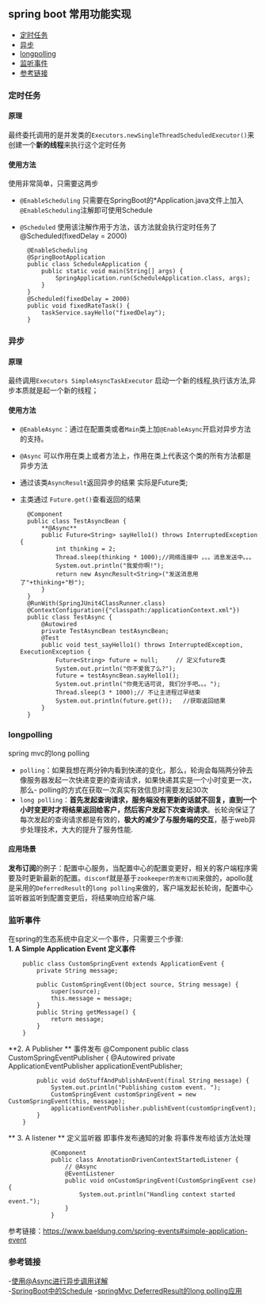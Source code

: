 ## spring boot 常用功能实现
- [定时任务](#定时任务)
- [异步](#异步)
- [longpolling](#longpolling)
- [监听事件](#监听事件)
- [参考链接](#参考链接)




### 定时任务
#### 原理  
最终委托调用的是并发类的`Executors.newSingleThreadScheduledExecutor()`来创建一个**新的线程**来执行这个定时任务  
#### 使用方法   
使用非常简单，只需要这两步  
- `@EnableScheduling` 只需要在SpringBoot的*Application.java文件上加入`@EnableScheduling`注解即可使用Schedule  
- `@Scheduled` 使用该注解作用于方法，该方法就会执行定时任务了 @Scheduled(fixedDelay = 2000)

        @EnableScheduling
        @SpringBootApplication
        public class ScheduleApplication {
            public static void main(String[] args) {
                SpringApplication.run(ScheduleApplication.class, args);
            }
        }
        @Scheduled(fixedDelay = 2000)
        public void fixedRateTask() {
            taskService.sayHello("fixedDelay");
        }


### 异步
#### 原理 
最终调用`Executors SimpleAsyncTaskExecutor` 启动一个新的线程,执行该方法,异步本质就是起一个新的线程；
#### 使用方法 
- `@EnableAsync`：通过在配置类或者`Main`类上加`@EnableAsync`开启对异步方法的支持。
- `@Async` 可以作用在类上或者方法上，作用在类上代表这个类的所有方法都是异步方法
- 通过该类`AsyncResult`返回异步的结果  实际是Future类;
- 主类通过 `Future.get()`查看返回的结果

        @Component
        public class TestAsyncBean {
            **@Async**
            public Future<String> sayHello1() throws InterruptedException {
                int thinking = 2;
                Thread.sleep(thinking * 1000);//网络连接中 。。。消息发送中。。。
                System.out.println("我爱你啊!");
                return new AsyncResult<String>("发送消息用了"+thinking+"秒");
            }
        }
        @RunWith(SpringJUnit4ClassRunner.class)
        @ContextConfiguration({"classpath:/applicationContext.xml"})
        public class TestAsync {
            @Autowired
            private TestAsyncBean testAsyncBean;
            @Test
            public void test_sayHello1() throws InterruptedException, ExecutionException {
                Future<String> future = null;     // 定义future类
                System.out.println("你不爱我了么?");
                future = testAsyncBean.sayHello1();
                System.out.println("你竟无话可说, 我们分手吧。。。");
                Thread.sleep(3 * 1000);// 不让主进程过早结束
                System.out.println(future.get());   //获取返回结果
            }
        }
### longpolling 
spring mvc的long polling  
- `polling`：如果我想在两分钟内看到快递的变化，那么，轮询会每隔两分钟去像服务器发起一次快递变更的查询请求，如果快递其实是一个小时变更一次，那么-  polling的方式在获取一次真实有效信息时需要发起30次  
- `long polling`：**首先发起查询请求，服务端没有更新的话就不回复，直到一个小时变更时才将结果返回给客户，然后客户发起下次查询请求**。长轮询保证了每次发起的查询请求都是有效的，**极大的减少了与服务端的交互**，基于web异步处理技术，大大的提升了服务性能.  
#### 应用场景
**发布订阅**的例子：配置中心服务，当配置中心的配置变更好，相关的客户端程序需要及时更新最新的配置。`disconf`就是基于`zookeeper的发布订阅`来做的，apollo就是采用的`DeferredResult`的`long polling`来做的，客户端发起长轮询，配置中心监听器监听到配置变更后，将结果响应给客户端.

### 监听事件
在spring的生态系统中自定义一个事件，只需要三个步骤:   
**1. A Simple Application Event  定义事件**

        public class CustomSpringEvent extends ApplicationEvent {
            private String message;

            public CustomSpringEvent(Object source, String message) {
                super(source);
                this.message = message;
            }
            public String getMessage() {
                return message;
            }
        }
        
**2. A Publisher **
事件发布
        @Component
        public class CustomSpringEventPublisher {
            @Autowired
            private ApplicationEventPublisher applicationEventPublisher;

            public void doStuffAndPublishAnEvent(final String message) {
                System.out.println("Publishing custom event. ");
                CustomSpringEvent customSpringEvent = new CustomSpringEvent(this, message);
                applicationEventPublisher.publishEvent(customSpringEvent); 
            }
        }
** 3. A listener ** 
定义监听器 即事件发布通知的对象 将事件发布给该方法处理  

                @Component
                public class AnnotationDrivenContextStartedListener {
                    // @Async
                    @EventListener
                    public void onCustomSpringEvent(CustomSpringEvent cse) {
                        System.out.println("Handling context started event.");
                    }
                }
参考链接：https://www.baeldung.com/spring-events#simple-application-event

### 参考链接
-[使用@Async进行异步调用详解](https://juejin.im/post/5b27b8366fb9a00e46675879)  
-[SpringBoot中的Schedule](https://juejin.im/post/5d1c07875188255100080b12)
-[springMvc DeferredResult的long polling应用](http://www.kailing.pub/article/index/arcid/163.html)



